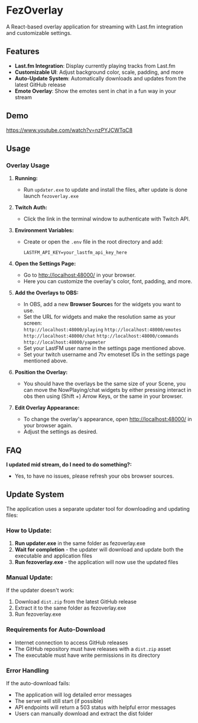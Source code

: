 # FezOverlay

A React-based overlay application for streaming with Last.fm integration and customizable settings.

## Features

- **Last.fm Integration**: Display currently playing tracks from Last.fm
- **Customizable UI**: Adjust background color, scale, padding, and more
- **Auto-Update System**: Automatically downloads and updates from the latest GitHub release
- **Emote Overlay**: Show the emotes sent in chat in a fun way in your stream

## Demo

https://www.youtube.com/watch?v=nzPYJCWTqC8

## Usage

### Overlay Usage

1. **Running:**

   - Run `updater.exe` to update and install the files, after update is done launch `fezoverlay.exe`

2. **Twitch Auth:**

   - Click the link in the terminal window to authenticate with Twitch API.

3. **Environment Variables:**

   - Create or open the `.env` file in the root directory and add:

     ```
     LASTFM_API_KEY=your_lastfm_api_key_here
     ```

4. **Open the Settings Page:**

   - Go to [http://localhost:48000/](http://localhost:48000/) in your browser.
   - Here you can customize the overlay's color, font, padding, and more.

5. **Add the Overlays to OBS:**

   - In OBS, add a new **Browser Source**s for the widgets you want to use.
   - Set the URL for widgets and make the resolution same as your screen:  
      `http://localhost:48000/playing`
     `http://localhost:48000/emotes`
     `http://localhost:48000/chat`
     `http://localhost:48000/commands`
     `http://localhost:48000/yapmeter`
   - Set your LastFM user name in the settings page mentioned above.
   - Set your twitch username and 7tv emoteset IDs in the settings page mentioned above.

6. **Position the Overlay:**

   - You should have the overlays be the same size of your Scene, you can move the NowPlaying/chat widgets by either pressing interact in obs then using (Shift +) Arrow Keys, or the same in your browser.

7. **Edit Overlay Appearance:**
   - To change the overlay's appearance, open [http://localhost:48000/](http://localhost:48000/) in your browser again.
   - Adjust the settings as desired.

## FAQ

**I updated mid stream, do I need to do something?:**

- Yes, to have no issues, please refresh your obs browser sources.

## Update System

The application uses a separate updater tool for downloading and updating files:

### **How to Update**:

1. **Run updater.exe** in the same folder as fezoverlay.exe
2. **Wait for completion** - the updater will download and update both the executable and application files
3. **Run fezoverlay.exe** - the application will now use the updated files

### **Manual Update**:

If the updater doesn't work:

1. Download `dist.zip` from the latest GitHub release
2. Extract it to the same folder as fezoverlay.exe
3. Run fezoverlay.exe

### Requirements for Auto-Download

- Internet connection to access GitHub releases
- The GitHub repository must have releases with a `dist.zip` asset
- The executable must have write permissions in its directory

### Error Handling

If the auto-download fails:

- The application will log detailed error messages
- The server will still start (if possible)
- API endpoints will return a 503 status with helpful error messages
- Users can manually download and extract the dist folder
